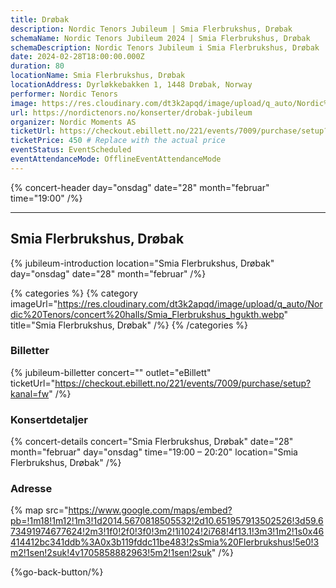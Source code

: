 ```yaml
---
title: Drøbak
description: Nordic Tenors Jubileum | Smia Flerbrukshus, Drøbak
schemaName: Nordic Tenors Jubileum 2024 | Smia Flerbrukshus, Drøbak
schemaDescription: Nordic Tenors Jubileum i Smia Flerbrukshus, Drøbak
date: 2024-02-28T18:00:00.000Z
duration: 80
locationName: Smia Flerbrukshus, Drøbak
locationAddress: Dyrløkkebakken 1, 1448 Drøbak, Norway
performer: Nordic Tenors
image: https://res.cloudinary.com/dt3k2apqd/image/upload/q_auto/Nordic%20Tenors/OG%20images/Jubileum/Dr%C3%B8bak_vxrape.webp
url: https://nordictenors.no/konserter/drobak-jubileum
organizer: Nordic Moments AS
ticketUrl: https://checkout.ebillett.no/221/events/7009/purchase/setup?kanal=fw
ticketPrice: 450 # Replace with the actual price
eventStatus: EventScheduled
eventAttendanceMode: OfflineEventAttendanceMode
---
```


{% concert-header day="onsdag" date="28" month="februar" time="19:00" /%}

---

## Smia Flerbrukshus, Drøbak

{% jubileum-introduction location="Smia Flerbrukshus, Drøbak" day="onsdag" date="28" month="februar" /%}

{% categories %}
{% category imageUrl="https://res.cloudinary.com/dt3k2apqd/image/upload/q_auto/Nordic%20Tenors/concert%20halls/Smia_Flerbrukshus_hgukth.webp" title="Smia Flerbrukshus, Drøbak" /%}
{% /categories %}

### Billetter

{% jubileum-billetter concert="" outlet="eBillett" ticketUrl="https://checkout.ebillett.no/221/events/7009/purchase/setup?kanal=fw" /%}

### Konsertdetaljer

{% concert-details concert="Smia Flerbrukshus, Drøbak" date="28" month="februar" day="onsdag" time="19:00 – 20:20" location="Smia Flerbrukshus, Drøbak" /%}

### Adresse

{% map src="https://www.google.com/maps/embed?pb=!1m18!1m12!1m3!1d2014.5670818505532!2d10.651957913502526!3d59.673491974677624!2m3!1f0!2f0!3f0!3m2!1i1024!2i768!4f13.1!3m3!1m2!1s0x46414412bc341ddb%3A0x3b119fddc11be483!2sSmia%20Flerbrukshus!5e0!3m2!1sen!2suk!4v1705858882963!5m2!1sen!2suk" /%}

{%go-back-button/%}
